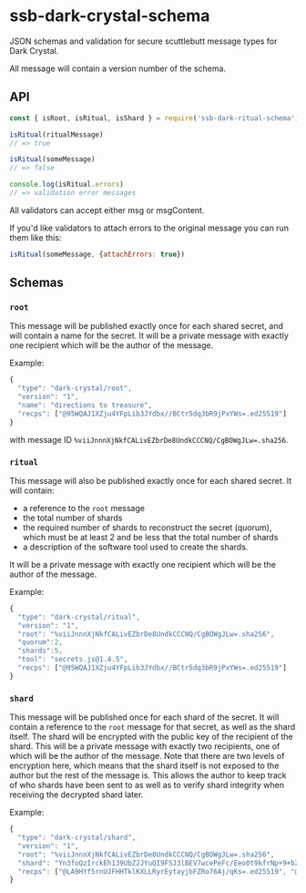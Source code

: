 # ssb-dark-crystal-schema

JSON schemas and validation for secure scuttlebutt message types for Dark Crystal.

All message will contain a version number of the schema.

## API

```js
const { isRoot, isRitual, isShard } = require('ssb-dark-ritual-schema')

isRitual(ritualMessage)
// => true

isRitual(someMessage)
// => false

console.log(isRitual.errors)
// => validation error messages

```

All validators can accept either msg or msgContent.

If you'd like validators to attach errors to the original message you can run them like this:

```js
isRitual(someMessage, {attachErrors: true})
```

## Schemas

### `root`

This message will be published exactly once for each shared secret, and will contain a name for the secret.  It will be a private message with exactly one recipient which will be the author of the message.

Example:

```js
{
  "type": "dark-crystal/root",
  "version": "1",
  "name": "directions to treasure",
  "recps": ["@95WQAJ1XZju4YFpLib3JYdbx//BCtr5dq3bR9jPxYWs=.ed25519"]
}
```
with message ID `%viiJnnnXjNkfCALivEZbrDe8UndkCCCNQ/CgBOWgJLw=.sha256`.

### `ritual`

This message will also be published exactly once for each shared secret.  It will contain:
* a reference to the `root` message
* the total number of shards
* the required number of shards to reconstruct the secret (quorum), which must be at least 2 and be less that the total number of shards
* a description of the software tool used to create the shards.

It will be a private message with exactly one recipient which will be the author of the message.

Example:


```js
{
  "type": "dark-crystal/ritual",
  "version": "1",
  "root": "%viiJnnnXjNkfCALivEZbrDe8UndkCCCNQ/CgBOWgJLw=.sha256",
  "quorum":2,
  "shards":5,
  "tool": "secrets.js@1.4.5",
  "recps": ["@95WQAJ1XZju4YFpLib3JYdbx//BCtr5dq3bR9jPxYWs=.ed25519"]
}
```

### `shard`

This message will be published once for each shard of the secret.  It will contain a reference to the `root` message for that secret, as well as the shard itself.  The shard will be encrypted with the public key of the recipient of the shard.  This will be a private message with exactly two recipients, one of which will be the author of the message.  Note that there are two levels of encryption here, which means that the shard itself is not exposed to the author but the rest of the message is.  This allows the author to keep track of who shards have been sent to as well as to verify shard integrity when receiving the decrypted shard later.

Example:

```js
{
  "type": "dark-crystal/shard",
  "version": "1",
  "root": "%viiJnnnXjNkfCALivEZbrDe8UndkCCCNQ/CgBOWgJLw=.sha256",
  "shard": "Yn3foQzIrckEh139UbZ2JYuQI9FSJ3lBEV7wcePeFc/Eeo0t9kfrNp+9+bZio76RTJOM7pVEo1AUJFFupGStwNHtXmcQ9msnvnvR1RW5qLxX3luNMe+m45jcDLDCwPU237TJFIqYbUbd/DeI3YFiFH+AMU8XAPTV9scukFMVSTDrr/Li6fI=.box",
  "recps": ["@LA9HYf5rnUJFHHTklKXLLRyrEytayjbFZRo76Aj/qKs=.ed25519", "@95WQAJ1XZju4YFpLib3JYdbx//BCtr5dq3bR9jPxYWs=.ed25519"]
}
```
